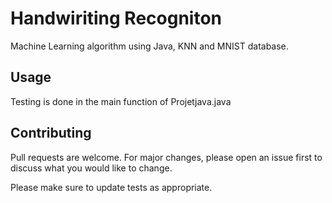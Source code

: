 # Handwiriting Recogniton 
Machine Learning algorithm using Java, KNN and MNIST database. 


## Usage
Testing is done in the main function of Projetjava.java


## Contributing
Pull requests are welcome. For major changes, please open an issue first to discuss what you would like to change.

Please make sure to update tests as appropriate.


